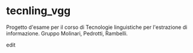 # tecnling_vgg
Progetto d'esame per il corso di Tecnologie linguistiche per l'estrazione di informazione. Gruppo Molinari, Pedrotti, Rambelli.

edit
